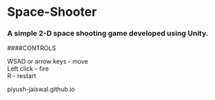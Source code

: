 # Space-Shooter
### A simple 2-D space shooting game developed using Unity.

####CONTROLS
<div>WSAD or arrow keys - move</div>
<div>Left click - fire</div>
<div>R - restart</div>

<a>piyush-jaiswal.github.io</a>
